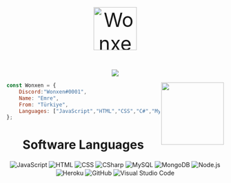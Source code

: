<p align="center" style="font-size: 45px;">
<img src="octocat" style="width:100px;height: 100px" alt="Wonxen">
<br>
</p>
 <p align="center">
     <a href="https://github.com/Wonxenshu/"><img src="https://cdn.discordapp.com/attachments/828589873253449838/986544415927574528/wonxen.png"></a>
</p>

<img align='right' src="https://cdn.discordapp.com/attachments/828589873253449838/990980977838932008/static_2.png" width="145">

```js
const Wonxen = {
    Discord:"Wonxen#0001",
    Name: "Emre",
    From: "Türkiye",
    Languages: ["JavaScript","HTML","CSS","C#","MySQL","Node.js"],
};
```
</a>
</p>
<h1 align="center">Software Languages</h1>
<div align="center">
 <img alt="JavaScript" align="center" src="https://img.shields.io/badge/-JavaScript-05122A?style=flat&logo=javascript"/>
 <img alt="HTML" align="center" src="https://img.shields.io/badge/-HTML-05122A?style=flat&logo=HTML5"/>
 <img alt="CSS" align="center" src="https://img.shields.io/badge/-CSS-05122A?style=flat&logo=CSS3&logoColor=1572B6"/>
 <img alt="CSharp" align="center" src="https://img.shields.io/badge/-C%20Sharp-05122A?style=flat&logo=csharp"/>
 <img alt="MySQL" align="center" src="https://img.shields.io/badge/-MySQL-05122A?style=flat&logo=MySQL"/>
 <img alt="MongoDB" align="center" src="https://img.shields.io/badge/-MongoDB-05122A?style=flat&logo=mongodb"/>
 <img alt="Node.js" align="center" src="https://img.shields.io/badge/-Node.js-05122A?style=flat&logo=node.js"/>
 <img alt="Heroku" align="center" src="https://img.shields.io/badge/-Heroku-05122A?style=flat&logo=heroku"/>
 <img alt="GitHub" align="center" src="https://img.shields.io/badge/-GitHub-05122A?style=flat&logo=github"/>
 <img alt="Visual Studio Code" align="center" src="https://img.shields.io/badge/-Visual%20Studio%20Code-05122A?style=flat&logo=visual-studio-code&logoColor=007ACC"/>
</div>
